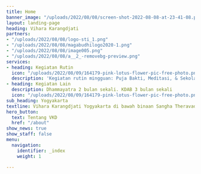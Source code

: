 ```yaml
---
title: Home
banner_image: "/uploads/2022/08/08/screen-shot-2022-08-08-at-23-41-08.png"
layout: landing-page
heading: Vihara Karangdjati
partners:
- "/uploads/2022/08/08/logo-sti_1.png"
- "/uploads/2022/08/08/magabudhilogo2020-1.png"
- "/uploads/2022/08/08/image005.png"
- "/uploads/2022/08/08/a__2_-removebg-preview.png"
services:
- heading: Kegiatan Rutin
  icon: "/uploads/2022/08/09/164179-pink-lotus-flower-pic-free-photo.png"
  description: 'Kegiatan rutin mingguan: Puja Bakti, Meditasi, & Sekolah Minggu'
- heading: Kegiatan Lain
  description: Dhammayatra 2 bulan sekali. KDAB 3 bulan sekali
  icon: "/uploads/2022/08/09/164179-pink-lotus-flower-pic-free-photo.png"
sub_heading: Yogyakarta
textline: Vihara Karangdjati Yogyakarta di bawah binaan Sangha Theravada Indonesia
hero_button:
  text: Tentang VKD
  href: "/about"
show_news: true
show_staff: false
menu:
  navigation:
    identifier: _index
    weight: 1

---
```

